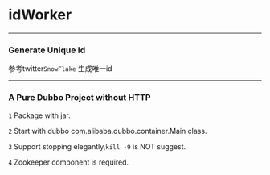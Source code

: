 # idWorker
***
### Generate Unique Id

  参考twitter`SnowFlake` 生成唯一id

******
### A Pure Dubbo Project without HTTP 

`1` Package with jar.

`2` Start with dubbo com.alibaba.dubbo.container.Main class.

`3` Support stopping elegantly,`kill -9` is NOT suggest.

`4` Zookeeper component is required. 
